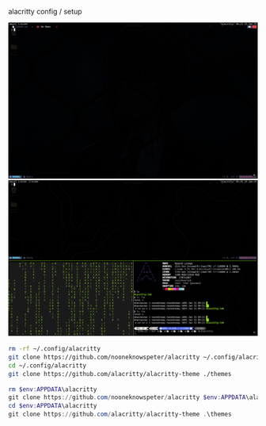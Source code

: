 alacritty config / setup

![screenshot](https://github.com/nooneknowspeter/alacritty/blob/main/public/Screenshot%202025-01-25%20042147.png)
![screenshot](https://github.com/nooneknowspeter/alacritty/blob/main/public/Screenshot%202025-01-25%20042634.png)

```sh
rm -rf ~/.config/alacritty
git clone https://github.com/nooneknowspeter/alacritty ~/.config/alacritty
cd ~/.config/alacritty
git clone https://github.com/alacritty/alacritty-theme ./themes
```

```powershell
rm $env:APPDATA\alacritty
git clone https://github.com/nooneknowspeter/alacritty $env:APPDATA\alacritty
cd $env:APPDATA\alacritty
git clone https://github.com/alacritty/alacritty-theme .\themes
```

